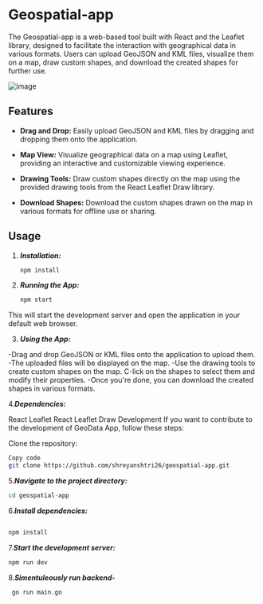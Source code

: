 # Geospatial-app

The Geospatial-app is a web-based tool built with React and the Leaflet library, designed to facilitate the interaction with geographical data in various formats. Users can upload GeoJSON and KML files, visualize them on a map, draw custom shapes, and download the created shapes for further use.

![image](https://github.com/shreyanshtri26/geospatial-app/assets/65079159/1c70cac9-0212-49d1-b618-7e1b06ddbd94)


## Features

- **Drag and Drop:** Easily upload GeoJSON and KML files by dragging and dropping them onto the application.
  
- **Map View:** Visualize geographical data on a map using Leaflet, providing an interactive and customizable viewing experience.
  
- **Drawing Tools:** Draw custom shapes directly on the map using the provided drawing tools from the React Leaflet Draw library.

- **Download Shapes:** Download the custom shapes drawn on the map in various formats for offline use or sharing.

## Usage

1. ***Installation:***
   
   ```bash
   npm install
2. ***Running the App:***

   ```bash
   npm start

This will start the development server and open the application in your default web browser.

3. ***Using the App:***

-Drag and drop GeoJSON or KML files onto the application to upload them.
-The uploaded files will be displayed on the map.
-Use the drawing tools to create custom shapes on the map.
C-lick on the shapes to select them and modify their properties.
-Once you're done, you can download the created shapes in various formats.

4.***Dependencies:***

React
Leaflet
React Leaflet Draw
Development
If you want to contribute to the development of GeoData App, follow these steps:

Clone the repository:

```bash
Copy code
git clone https://github.com/shreyanshtri26/geospatial-app.git

````
5.***Navigate to the project directory:***

```bash
cd geospatial-app
```
6.***Install dependencies:***

```bash

npm install
```

7.***Start the development server:***

```bash
npm run dev
```
8.***Simentuleously run backend-***
```bash
 go run main.go
``` 
